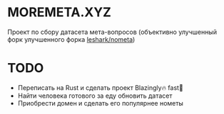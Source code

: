 # MOREMETA.XYZ
Проект по сбору датасета мета-вопросов
(объективно улучшенный форк улучшенного форка [leshark/nometa](https://github.com/leshark/nometa))

# TODO
- Переписать на Rust и сделать проект Blazingly🔥 fast🚀
- Найти человека готового за еду обновить датасет
- Приобрести домен и сделать его популярнее нометы
